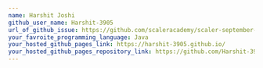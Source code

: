 ```yaml
---
name: Harshit Joshi
github_user_name: Harshit-3905
url_of_github_issue: https://github.com/scaleracademy/scaler-september-open-source-challenge/issues/369
your_favroite_programming_language: Java
your_hosted_github_pages_link: https://harshit-3905.github.io/
your_hosted_github_pages_repository_link: https://github.com/Harshit-3905/Harshit-3905.github.io
---
```

